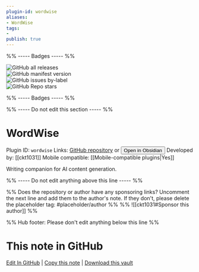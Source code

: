 ```yaml
---
plugin-id: wordwise
aliases:
- WordWise
tags: 
- 
publish: true
---
```


%% ----- Badges ----- %%

![GitHub all releases](https://img.shields.io/github/downloads/ckt1031/obsidian-wordwise-plugin/total?color=573E7A&logo=github&style=for-the-badge)   
![GitHub manifest version](https://img.shields.io/github/manifest-json/v/ckt1031/obsidian-wordwise-plugin?color=573E7A&logo=github&style=for-the-badge)   
![GitHub issues by-label](https://img.shields.io/github/issues/ckt1031/obsidian-wordwise-plugin/help%20wanted?color=573E7A&logo=github&style=for-the-badge)   
![GitHub Repo stars](https://img.shields.io/github/stars/ckt1031/obsidian-wordwise-plugin?color=573E7A&logo=github&style=for-the-badge)

%% ----- Badges ----- %%

%% ----- Do not edit this section ----- %%

# WordWise

Plugin ID: `wordwise`
Links: [GitHub repository](https://github.com/ckt1031/obsidian-wordwise-plugin) or [<button id=HH>Open in Obsidian</button>](obsidian://show-plugin?id=wordwise)
Developed by: [[ckt1031]]
Mobile compatible: [[Mobile-compatible plugins|Yes]]

Writing companion for AI content generation.

%% ----- Do not edit anything above this line ----- %% 

%% Does the repository or author have any sponsoring links? Uncomment the next line and add them to the author's note. If they don't, please delete the placeholder tag: #placeholder/author %%
%% ![[ckt1031#Sponsor this author]] %%

%% Hub footer: Please don't edit anything below this line %%

# This note in GitHub

<span class="git-footer">[Edit In GitHub](https://github.dev/obsidian-community/obsidian-hub/blob/main/02%20-%20Community%20Expansions/02.05%20All%20Community%20Expansions/Plugins/wordwise.md "git-hub-edit-note") | [Copy this note](https://raw.githubusercontent.com/obsidian-community/obsidian-hub/main/02%20-%20Community%20Expansions/02.05%20All%20Community%20Expansions/Plugins/wordwise.md "git-hub-copy-note") | [Download this vault](https://github.com/obsidian-community/obsidian-hub/archive/refs/heads/main.zip "git-hub-download-vault") </span>
